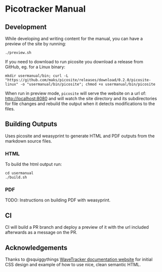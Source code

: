 # Picotracker Manual

## Development

While developing and writing content for the manual, you can have a preview of the site by running:
```
./preview.sh
```

If you need to download to run picosite you download a release from GitHub, eg. for a Linux binary:

```
mkdir usermanual/bin; curl -L "https://github.com/maks/picosite/releases/download/0.2.0/picosite-linux" -o "usermanual/bin/picosite"; chmod +x usermanual/bin/picosite
```

When run in preview mode, `picosite` will serve the website on a url of: [http://localhost:8080](http://localhost:8080) and will watch the site directory and its subdirectories for file changes and rebuild the output when it detects modifications to the files.

## Building Outputs

Uses picosite and weasyprint to generate HTML and PDF outputs from the markdown source files.


### HTML

To build the html output run:
```
cd usermanual
./build.sh
```

### PDF

TODO: Instructions on building PDF with weasyprint.

## CI

CI will build a PR branch and deploy a preview of it with the url included afterwards as a message on the PR.

## Acknowledgements

Thanks to @squiggythings [WaveTracker documentation website](https://github.com/squiggythings/wavetracker-site) for initial CSS design and example of how to use nice, clean semantic HTML.

